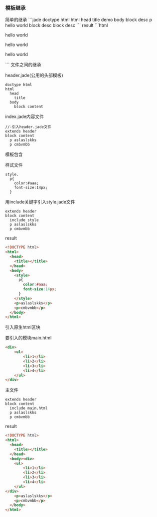 <h3>模板继承</h3>
简单的继承
```jade
doctype html
html
  head
    title demo
  body
    block desc
      p hello world
    block desc
    block desc
```
result
```html
<!DOCTYPE html>
<html>
  <head>
    <title>demo</title>
  </head>
  <body>
    <p>hello world</p>
    <p>hello world</p>
    <p>hello world</p>
  </body>
</html>
```
文件之间的继承

header.jade(公用的头部模板)
```jade
doctype html
html
  head
    title
  body
    block content
```
index.jade内容文件
```
//-引入header.jade文件
extends header
block content
  p aslaslskks
  p cmbvmbb
```
模板包含

样式文件
```jade
style.
  p{
    color:#aaa;
    font-size:14px;
  }
```
用include关键字引入style.jade文件
```jade
extends header
block content
  include style
  p aslaslskks
  p cmbvmbb
```
result
```html
<!DOCTYPE html>
<html>
  <head>
    <title></title>
  </head>
  <body>
    <style>
      p{
        color:#aaa;
        font-size:14px;
      }
    </style>
    <p>aslaslskks</p>
    <p>cmbvmbb</p>
  </body>
</html>
```
引入原生html区块

要引入的模块main.html
```html
<div>
	<ul>
		<li>1</li>
		<li>2</li>
		<li>3</li>
		<li>4</li>
	</ul>
</div>
```
主文件
```jade
extends header
block content
  include main.html
  p aslaslskks
  p cmbvmbb
```
result
```html
<!DOCTYPE html>
<html>
  <head>
    <title></title>
  </head>
  <body><div>
	<ul>
		<li>1</li>
		<li>2</li>
		<li>3</li>
		<li>4</li>
	</ul>
</div>
    <p>aslaslskks</p>
    <p>cmbvmbb</p>
  </body>
</html>
```

